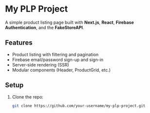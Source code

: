 # My PLP Project

A simple product listing page built with **Next.js**, **React**, **Firebase Authentication**, and the **FakeStoreAPI**.

## Features

- Product listing with filtering and pagination
- Firebase email/password sign-up and sign-in
- Server-side rendering (SSR)
- Modular components (Header, ProductGrid, etc.)

## Setup

1. Clone the repo:
   ```bash
   git clone https://github.com/your-username/my-plp-project.git

